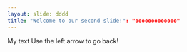 ```yaml
---
layout: slide: dddd
title: "Welcome to our second slide!": "ooooooooooooo"
---
```

My text
Use the left arrow to go back!
